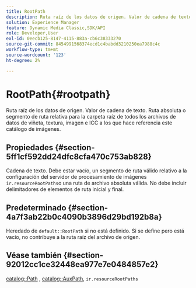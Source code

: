 ```yaml
---
title: RootPath
description: Ruta raíz de los datos de origen. Valor de cadena de texto. Ruta absoluta o segmento de ruta relativa para la carpeta raíz de todos los archivos de datos de viñeta, textura, imagen e ICC a los que hace referencia este catálogo de imágenes.
solution: Experience Manager
feature: Dynamic Media Classic,SDK/API
role: Developer,User
exl-id: 0eecb125-8147-4115-883a-cb6c38333270
source-git-commit: 8454991568374ecd1c4babdd3210250ea7988c4c
workflow-type: tm+mt
source-wordcount: '123'
ht-degree: 2%

---
```


# RootPath{#rootpath}

Ruta raíz de los datos de origen. Valor de cadena de texto. Ruta absoluta o segmento de ruta relativa para la carpeta raíz de todos los archivos de datos de viñeta, textura, imagen e ICC a los que hace referencia este catálogo de imágenes.

## Propiedades {#section-5ff1cf592dd24dfc8cfa470c753ab828}

Cadena de texto. Debe estar vacío, un segmento de ruta válido relativo a la configuración del servidor de procesamiento de imágenes `ir.resourceRootPaths`o una ruta de archivo absoluta válida. No debe incluir delimitadores de elementos de ruta inicial y final.

## Predeterminado {#section-4a7f3ab22b0c4090b3896d29bd192b8a}

Heredado de `default::RootPath` si no está definido. Si se define pero está vacío, no contribuye a la ruta raíz del archivo de origen.

## Véase también {#section-92012cc1ce32448ea977e7e0484857e2}

[catalog::Path](../../../../../ir-api/material-cat/image-rendering-api-ref/c-ir-material-catalog/c-ir-material-data-reference/r-ir-path.md#reference-59ebb624250a4965ad1737578a2ab590) , [catalog::AuxPath](../../../../../ir-api/material-cat/image-rendering-api-ref/c-ir-material-catalog/c-ir-material-data-reference/r-ir-auxpath.md#reference-943ad5ee3c3b4b06bbcbb005db0dc969), `ir.resourceRootPaths`
